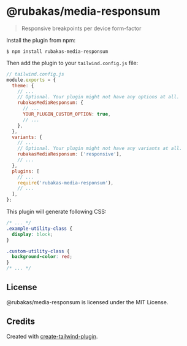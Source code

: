 # @rubakas/media-responsum

> Responsive breakpoints per device form-factor

Install the plugin from npm:

```
$ npm install rubakas-media-responsum
```

Then add the plugin to your `tailwind.config.js` file:

```js
// tailwind.config.js
module.exports = {
  theme: {
    // ...
    // Optional. Your plugin might not have any options at all.
    rubakasMediaResponsum: {
      // ...
      YOUR_PLUGIN_CUSTOM_OPTION: true,
      // ...
    },
  },
  variants: {
    // ...
    // Optional. Your plugin might not have any variants at all.
    rubakasMediaResponsum: ['responsive'],
    // ...
  },
  plugins: [
    // ...
    require('rubakas-media-responsum'),
    // ...
  ],
};
```

This plugin will generate following CSS:

```css
/* ... */
.example-utility-class {
  display: block;
}

.custom-utility-class {
  background-color: red;
}
/* ... */
```

## License

@rubakas/media-responsum is licensed under the MIT License.

## Credits

Created with [create-tailwind-plugin](https://github.com/Landish/create-tailwind-plugin).
